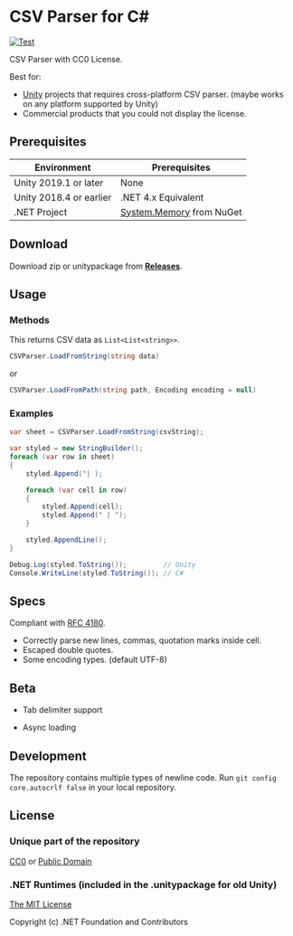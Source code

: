 # CSV Parser for C#

[![Test](https://github.com/yutokun/CSV-Parser/actions/workflows/test.yml/badge.svg)](https://github.com/yutokun/CSV-Parser/actions/workflows/test.yml)

CSV Parser with CC0 License.

Best for: 

- [Unity](https://unity3d.com/) projects that requires cross-platform CSV parser. (maybe works on any platform supported by Unity)
- Commercial products that you could not display the license.

## Prerequisites

| Environment             | Prerequisites                                                             |
| ----------------------- | ------------------------------------------------------------------------- |
| Unity 2019.1 or later   | None                                                                      |
| Unity 2018.4 or earlier | .NET 4.x Equivalent                                                       |
| .NET Project            | [System.Memory](https://www.nuget.org/packages/System.Memory/) from NuGet |

## Download

Download zip or unitypackage from [**Releases**](https://github.com/yutokun/CSV-Parser/releases).

## Usage

### Methods

This returns CSV data as `List<List<string>>`.

```c#
CSVParser.LoadFromString(string data)  
```

or

```c#
CSVParser.LoadFromPath(string path, Encoding encoding = null)
```

### Examples

```c#
var sheet = CSVParser.LoadFromString(csvString);

var styled = new StringBuilder();
foreach (var row in sheet)
{
    styled.Append("| );

    foreach (var cell in row)
    {
        styled.Append(cell);
        styled.Append(" | ");
    }

    styled.AppendLine();
}

Debug.Log(styled.ToString());         // Unity
Console.WriteLine(styled.ToString()); // C# 
```

## Specs

Compliant with [RFC 4180](http://www.ietf.org/rfc/rfc4180.txt).

- Correctly parse new lines, commas, quotation marks inside cell.
- Escaped double quotes.
- Some encoding types. (default UTF-8)

## Beta

- Tab delimiter support

- Async loading

## Development

The repository contains multiple types of newline code. Run `git config core.autocrlf false` in your local repository.

## License

### Unique part of the repository

[CC0](https://creativecommons.org/publicdomain/zero/1.0/) or [Public Domain](LICENSE)

### .NET Runtimes (included in the .unitypackage for old Unity)

[The MIT License](https://github.com/dotnet/runtime/blob/main/LICENSE.TXT)

Copyright (c) .NET Foundation and Contributors
